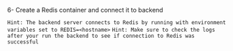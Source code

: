 6- Create a Redis container and connect it to backend

`Hint: The backend server connects to Redis by running with environment variables set to REDIS=<hostname>`
`Hint: Make sure to check the logs after your run the backend to see if connection to Redis was successful`
